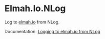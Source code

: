 # Elmah.Io.NLog

Log to [elmah.io](https://elmah.io/) from NLog.

Documentation: [Logging to elmah.io from NLog](https://docs.elmah.io/logging-to-elmah-io-from-nlog/)